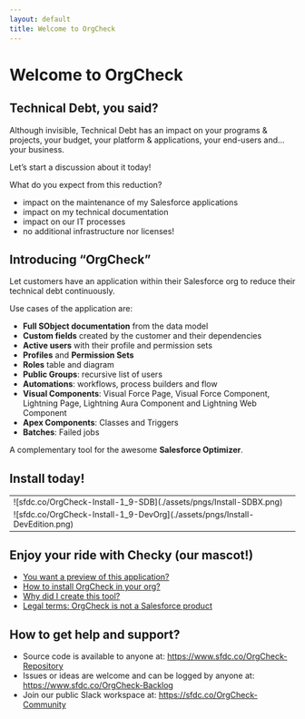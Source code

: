 ```yaml
---
layout: default
title: Welcome to OrgCheck
---
```



# Welcome to OrgCheck



## Technical Debt, you said?

Although invisible, Technical Debt has an impact on your programs & projects, your budget, your platform & applications, your end-users and... your business.

Let’s start a discussion about it today!

What do you expect from this reduction? 
- impact on the maintenance of my Salesforce applications
- impact on my technical documentation
- impact on our IT processes
- no additional infrastructure nor licenses!



## Introducing “OrgCheck”

Let customers have an application within their Salesforce org to reduce their technical debt continuously.

Use cases of the application are:
- **Full SObject documentation** from the data model
- **Custom fields** created by the customer and their dependencies
- **Active users** with their profile and permission sets
- **Profiles** and **Permission Sets**
- **Roles** table and diagram
- **Public Groups**: recursive list of users
- **Automations**: workflows, process builders and flow
- **Visual Components**: Visual Force Page, Visual Force Component, Lightning Page, Lightning Aura Component and Lightning Web Component
- **Apex Components**: Classes and Triggers
- **Batches**: Failed jobs

A complementary tool for the awesome **Salesforce Optimizer**.



## Install today!
<table>
  <tr><td>![sfdc.co/OrgCheck-Install-1_9-SDB](./assets/pngs/Install-SDBX.png)</td></tr>
  <tr><td>![sfdc.co/OrgCheck-Install-1_9-DevOrg](./assets/pngs/Install-DevEdition.png)</td></tr>
</table>


## Enjoy your ride with Checky (our mascot!)
- [You want a preview of this application?](preview)
- [How to install OrgCheck in your org?](installation)
- [Why did I create this tool?](vision)
- [Legal terms: OrgCheck is not a Salesforce product](legal)



## How to get help and support?

- Source code is available to anyone at: https://www.sfdc.co/OrgCheck-Repository
- Issues or ideas are welcome and can be logged by anyone at: https://www.sfdc.co/OrgCheck-Backlog
- Join our public Slack workspace at: https://sfdc.co/OrgCheck-Community



